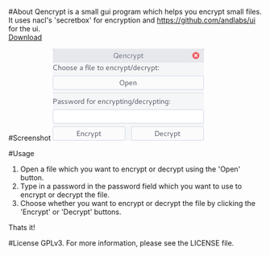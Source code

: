 #About
Qencrypt is a small gui program which helps you encrypt small files.  
It uses nacl's 'secretbox' for encryption and https://github.com/andlabs/ui for the ui.  
[Download](https://github.com/chin123/qencrypt/releases/download/v1.0/qencrypt)

#Screenshot
![Main Interface of qencrypt](screenshots/main.png)

#Usage

1. Open a file which you want to encrypt or decrypt using the 'Open' button.
2. Type in a password in the password field which you want to use to encrypt or decrypt the file.
3. Choose whether you want to encrypt or decrypt the file by clicking the 'Encrypt' or 'Decrypt' buttons.

Thats it!

#License
GPLv3. For more information, please see the LICENSE file.
